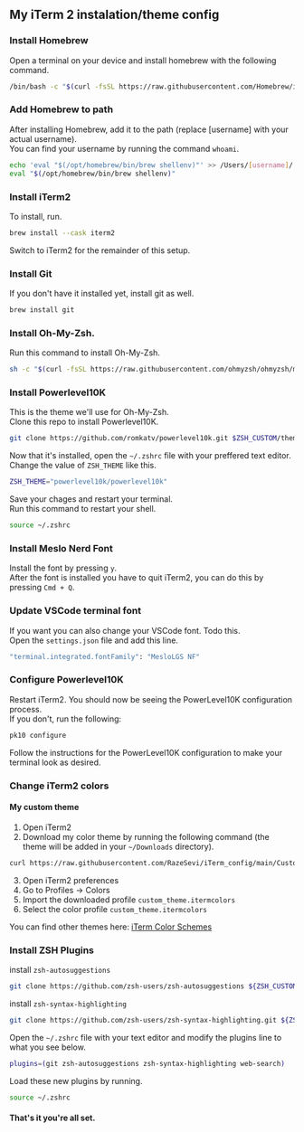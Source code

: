 ## My iTerm 2 instalation/theme config

### Install Homebrew

Open a terminal on your device and install homebrew with the following command.

```bash
/bin/bash -c "$(curl -fsSL https://raw.githubusercontent.com/Homebrew/install/HEAD/install.sh)"
```

### Add Homebrew to path

After installing Homebrew, add it to the path (replace [username] with your actual username).<br>You can find your username by running the command `whoami`.

```bash
echo 'eval "$(/opt/homebrew/bin/brew shellenv)"' >> /Users/[username]/.zprofile
eval "$(/opt/homebrew/bin/brew shellenv)"
```

### Install iTerm2

To install, run.

```bash
brew install --cask iterm2
```

Switch to iTerm2 for the remainder of this setup.

### Install Git

If you don't have it installed yet, install git as well.

```bash
brew install git
```

### Install Oh-My-Zsh.

Run this command to install Oh-My-Zsh.

```bash
sh -c "$(curl -fsSL https://raw.githubusercontent.com/ohmyzsh/ohmyzsh/master/tools/install.sh)"
```

### Install Powerlevel10K

This is the theme we'll use for Oh-My-Zsh.<br>Clone this repo to install Powerlevel10K.

```bash
git clone https://github.com/romkatv/powerlevel10k.git $ZSH_CUSTOM/themes/powerlevel10k
```

Now that it's installed, open the `~/.zshrc` file with your preffered text editor.<br>Change the value of `ZSH_THEME` like this.

```bash
ZSH_THEME="powerlevel10k/powerlevel10k"
```

Save your chages and restart your terminal.<br>Run this command to restart your shell.

```bash
source ~/.zshrc
```

### Install Meslo Nerd Font

Install the font by pressing `y`.<br>
After the font is installed you have to quit iTerm2, you can do this by pressing `Cmd + Q`.

### Update VSCode terminal font

If you want you can also change your VSCode font. Todo this.<br>Open the `settings.json` file and add this line.

```bash
"terminal.integrated.fontFamily": "MesloLGS NF"
```

### Configure Powerlevel10K

Restart iTerm2. You should now be seeing the PowerLevel10K configuration process.<br>If you don't, run the following:

```bash
pk10 configure
```

Follow the instructions for the PowerLevel10K configuration to make your terminal look as desired.

### Change iTerm2 colors

#### My custom theme

1. Open iTerm2
2. Download my color theme by running the following command (the theme will be added in your `~/Downloads` directory).

```bash
curl https://raw.githubusercontent.com/RazeSevi/iTerm_config/main/Custom%20theme.itermcolors --output ~/Downloads/custom_theme.itermcolors
```

3. Open iTerm2 preferences
4. Go to Profiles -> Colors
5. Import the downloaded profile `custom_theme.itermcolors`
6. Select the color profile `custom_theme.itermcolors`

You can find other themes here: [iTerm Color Schemes](https://iterm2colorschemes.com/)

### Install ZSH Plugins

install `zsh-autosuggestions`

```bash
git clone https://github.com/zsh-users/zsh-autosuggestions ${ZSH_CUSTOM:-~/.oh-my-zsh/custom}/plugins/zsh-autosuggestions
```

install `zsh-syntax-highlighting`

```bash
git clone https://github.com/zsh-users/zsh-syntax-highlighting.git ${ZSH_CUSTOM:-~/.oh-my-zsh/custom}/plugins/zsh-syntax-highlighting
```

Open the `~/.zshrc` file with your text editor and modify the plugins line to what you see below.

```bash
plugins=(git zsh-autosuggestions zsh-syntax-highlighting web-search)
```

Load these new plugins by running.

```bash
source ~/.zshrc
```

#### That's it you're all set.


